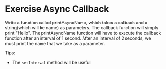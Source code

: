 # Exercise Async Callback

Write a function called printAsyncName, which takes a callback and a string(which will be name) 
as parameters. The callback function will simply print "Hello". The printAsyncName function will
have to execute the callback function after an interval of 1 second. After an interval of 2 seconds,
we must print the name that we take as a parameter.

Tips:

- The `setInterval` method will be useful
